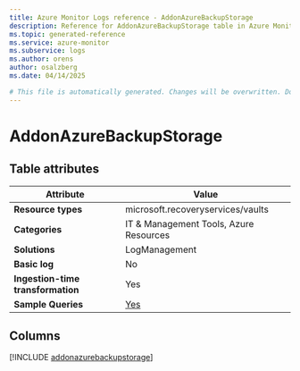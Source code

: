 ```yaml
---
title: Azure Monitor Logs reference - AddonAzureBackupStorage
description: Reference for AddonAzureBackupStorage table in Azure Monitor Logs.
ms.topic: generated-reference
ms.service: azure-monitor
ms.subservice: logs
ms.author: orens
author: osalzberg
ms.date: 04/14/2025

# This file is automatically generated. Changes will be overwritten. Do not change this file directly.
---
```


# AddonAzureBackupStorage




## Table attributes

|Attribute|Value|
|---|---|
|**Resource types**|microsoft.recoveryservices/vaults|
|**Categories**|IT & Management Tools, Azure Resources|
|**Solutions**| LogManagement|
|**Basic log**|No|
|**Ingestion-time transformation**|Yes|
|**Sample Queries**|[Yes](/azure/azure-monitor/reference/queries/addonazurebackupstorage)|



## Columns
  
[!INCLUDE [addonazurebackupstorage](~/reusable-content/ce-skilling/azure/includes/azure-monitor/reference/tables/addonazurebackupstorage-include.md)]
